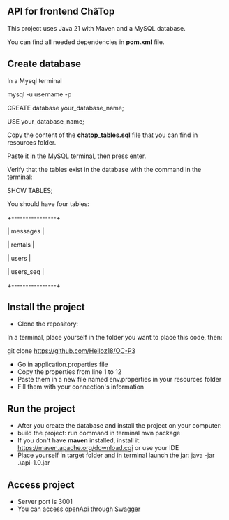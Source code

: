 API for frontend ChâTop
---
This project uses Java 21 with Maven and a MySQL database. 

You can find all needed dependencies in <strong>pom.xml</strong> file.


Create database
---

In a Mysql terminal

mysql -u username -p

CREATE database your_database_name;

USE your_database_name;


Copy the content of the <strong>chatop_tables.sql</strong> file that you can find in resources folder.



Paste it in the MySQL terminal, then press enter.

Verify that the tables exist in the database with the command in the terminal:

SHOW TABLES;


You should have four tables: 

+----------------+

| messages       |

| rentals        |

| users          |

| users_seq      |

+----------------+


Install the project
---
- Clone the repository:

In a terminal, place yourself in the folder you want to place this code, then:

git clone https://github.com/Helloz18/OC-P3

- Go in application.properties file
- Copy the properties from line 1 to 12
- Paste them in a new file named env.properties in your resources folder
- Fill them with your connection's information

Run the project
---
- After you create the database and install the project on your computer:
- build the project: run command in terminal mvn package
- If you don't have <strong>maven</strong> installed, install it: https://maven.apache.org/download.cgi or use your IDE
- Place yourself in target folder and in terminal launch the jar: java -jar .\api-1.0.jar


Access project
---

- Server port is 3001
- You can access openApi through [Swagger](http://localhost:3001/swagger-ui/index.html#/)

